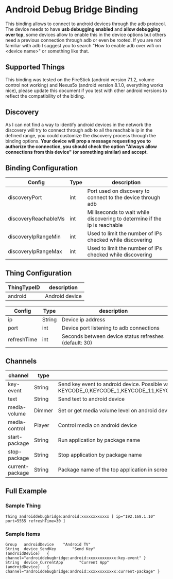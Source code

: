 # Android Debug Bridge Binding

This binding allows to connect to android devices through the adb protocol. 
The device needs to have **usb debugging enabled** and **allow debugging over tcp**, some devices allow to enable this in the device options but others need a previous connection through adb or even be rooted. 
If you are not familiar with adb I suggest you to search "How to enable adb over wifi on \<device name\>" or something like that.

## Supported Things

This binding was tested on the FireStick (android version 7.1.2, volume control not working) and Nexus5x (android version 8.1.0, everything works nice), please update this document if you test with other android versions to reflect the compatibility of the biding. 

## Discovery

As I can not find a way to identify android devices in the network the discovery will try to connect through adb to all the reachable ip in the defined range, you could customize the discovery process through the binding options. **Your device will prop a message requesting you to authorize the connection, you should check the option "Always allow connections from this device" (or something similar) and accept**.

## Binding Configuration

| Config   |  Type  | description                  |
|----------|----------|------------------------------|
| discoveryPort | int | Port used on discovery to connect to the device through adb |
| discoveryReachableMs | int | Milliseconds to wait while discovering to determine if the ip is reachable |
| discoveryIpRangeMin | int | Used to limit the number of IPs checked while discovering |
| discoveryIpRangeMax | int | Used to limit the number of IPs checked while discovering |

## Thing Configuration

| ThingTypeID   | description                  |
|----------|------------------------------|
| android | Android device |

| Config   |  Type  | description                  |
|----------|----------|------------------------------|
| ip | String | Device ip address |
| port | int | Device port listening to adb connections |
| refreshTime | int | Seconds between device status refreshes (default: 30) |

## Channels

| channel  | type   | description                  |
|----------|--------|------------------------------|
| key-event  | String | Send key event to android device. Possible values: KEYCODE_0,KEYCODE_1,KEYCODE_11,KEYCODE_12,KEYCODE_2,KEYCODE_3,KEYCODE_3D_MODE,KEYCODE_4,KEYCODE_5,KEYCODE_6,KEYCODE_7,KEYCODE_8,KEYCODE_9,KEYCODE_A,KEYCODE_ALL_APPS,KEYCODE_ALT_LEFT,KEYCODE_ALT_RIGHT,KEYCODE_APOSTROPHE,KEYCODE_APP_SWITCH,KEYCODE_ASSIST,KEYCODE_AT,KEYCODE_AVR_INPUT,KEYCODE_AVR_POWER,KEYCODE_B,KEYCODE_BACK,KEYCODE_BACKSLASH,KEYCODE_BOOKMARK,KEYCODE_BREAK,KEYCODE_BRIGHTNESS_DOWN,KEYCODE_BRIGHTNESS_UP,KEYCODE_BUTTON_1,KEYCODE_BUTTON_10,KEYCODE_BUTTON_11,KEYCODE_BUTTON_12,KEYCODE_BUTTON_13,KEYCODE_BUTTON_14,KEYCODE_BUTTON_15,KEYCODE_BUTTON_16,KEYCODE_BUTTON_2,KEYCODE_BUTTON_3,KEYCODE_BUTTON_4,KEYCODE_BUTTON_5,KEYCODE_BUTTON_6,KEYCODE_BUTTON_7,KEYCODE_BUTTON_8,KEYCODE_BUTTON_9,KEYCODE_BUTTON_A,KEYCODE_BUTTON_B,KEYCODE_BUTTON_C,KEYCODE_BUTTON_L1,KEYCODE_BUTTON_L2,KEYCODE_BUTTON_MODE,KEYCODE_BUTTON_R1,KEYCODE_BUTTON_R2,KEYCODE_BUTTON_SELECT,KEYCODE_BUTTON_START,KEYCODE_BUTTON_THUMBL,KEYCODE_BUTTON_THUMBR,KEYCODE_BUTTON_X,KEYCODE_BUTTON_Y,KEYCODE_BUTTON_Z,KEYCODE_C,KEYCODE_CALCULATOR,KEYCODE_CALENDAR,KEYCODE_CALL,KEYCODE_CAMERA,KEYCODE_CAPS_LOCK,KEYCODE_CAPTIONS,KEYCODE_CHANNEL_DOWN,KEYCODE_CHANNEL_UP,KEYCODE_CLEAR,KEYCODE_COMMA,KEYCODE_CONTACTS,KEYCODE_COPY,KEYCODE_CTRL_LEFT,KEYCODE_CTRL_RIGHT,KEYCODE_CUT,KEYCODE_D,KEYCODE_DEL,KEYCODE_DPAD_CENTER,KEYCODE_DPAD_DOWN,KEYCODE_DPAD_DOWN_LEFT,KEYCODE_DPAD_DOWN_RIGHT,KEYCODE_DPAD_LEFT,KEYCODE_DPAD_RIGHT,KEYCODE_DPAD_UP,KEYCODE_DPAD_UP_LEFT,KEYCODE_DPAD_UP_RIGHT,KEYCODE_DVR,KEYCODE_E,KEYCODE_EISU,KEYCODE_ENDCALL,KEYCODE_ENTER,KEYCODE_ENVELOPE,KEYCODE_EQUALS,KEYCODE_ESCAPE,KEYCODE_EXPLORER,KEYCODE_F,KEYCODE_F1,KEYCODE_F10,KEYCODE_F11,KEYCODE_F12,KEYCODE_F2,KEYCODE_F3,KEYCODE_F4,KEYCODE_F5,KEYCODE_F6,KEYCODE_F7,KEYCODE_F8,KEYCODE_F9,KEYCODE_FOCUS,KEYCODE_FORWARD,KEYCODE_FORWARD_DEL,KEYCODE_FUNCTION,KEYCODE_G,KEYCODE_GRAVE,KEYCODE_GUIDE,KEYCODE_H,KEYCODE_HEADSETHOOK,KEYCODE_HELP,KEYCODE_HENKAN,KEYCODE_HOME,KEYCODE_I,KEYCODE_INFO,KEYCODE_INSERT,KEYCODE_J,KEYCODE_K,KEYCODE_KANA,KEYCODE_KATAKANA_HIRAGANA,KEYCODE_L,KEYCODE_LANGUAGE_SWITCH,KEYCODE_LAST_CHANNEL,KEYCODE_LEFT_BRACKET,KEYCODE_M,KEYCODE_MANNER_MODE,KEYCODE_MEDIA_AUDIO_TRACK,KEYCODE_MEDIA_CLOSE,KEYCODE_MEDIA_EJECT,KEYCODE_MEDIA_FAST_FORWARD,KEYCODE_MEDIA_NEXT,KEYCODE_MEDIA_PAUSE,KEYCODE_MEDIA_PLAY,KEYCODE_MEDIA_PLAY_PAUSE,KEYCODE_MEDIA_PREVIOUS,KEYCODE_MEDIA_RECORD,KEYCODE_MEDIA_REWIND,KEYCODE_MEDIA_SKIP_BACKWARD,KEYCODE_MEDIA_SKIP_FORWARD,KEYCODE_MEDIA_STEP_BACKWARD,KEYCODE_MEDIA_STEP_FORWARD,KEYCODE_MEDIA_STOP,KEYCODE_MEDIA_TOP_MENU,KEYCODE_MENU,KEYCODE_META_LEFT,KEYCODE_META_RIGHT,KEYCODE_MINUS,KEYCODE_MOVE_END,KEYCODE_MOVE_HOME,KEYCODE_MUHENKAN,KEYCODE_MUSIC,KEYCODE_MUTE,KEYCODE_N,KEYCODE_NAVIGATE_IN,KEYCODE_NAVIGATE_NEXT,KEYCODE_NAVIGATE_OUT,KEYCODE_NAVIGATE_PREVIOUS,KEYCODE_NOTIFICATION,KEYCODE_NUM,KEYCODE_NUMPAD_0,KEYCODE_NUMPAD_1,KEYCODE_NUMPAD_2,KEYCODE_NUMPAD_3,KEYCODE_NUMPAD_4,KEYCODE_NUMPAD_5,KEYCODE_NUMPAD_6,KEYCODE_NUMPAD_7,KEYCODE_NUMPAD_8,KEYCODE_NUMPAD_9,KEYCODE_NUMPAD_ADD,KEYCODE_NUMPAD_COMMA,KEYCODE_NUMPAD_DIVIDE,KEYCODE_NUMPAD_DOT,KEYCODE_NUMPAD_ENTER,KEYCODE_NUMPAD_EQUALS,KEYCODE_NUMPAD_LEFT_PAREN,KEYCODE_NUMPAD_MULTIPLY,KEYCODE_NUMPAD_RIGHT_PAREN,KEYCODE_NUMPAD_SUBTRACT,KEYCODE_NUM_LOCK,KEYCODE_O,KEYCODE_P,KEYCODE_PAGE_DOWN,KEYCODE_PAGE_UP,KEYCODE_PAIRING,KEYCODE_PASTE,KEYCODE_PERIOD,KEYCODE_PICTSYMBOLS,KEYCODE_PLUS,KEYCODE_POUND,KEYCODE_POWER,KEYCODE_PROFILE_SWITCH,KEYCODE_PROG_BLUE,KEYCODE_PROG_GREEN,KEYCODE_PROG_RED,KEYCODE_PROG_YELLOW,KEYCODE_Q,KEYCODE_R,KEYCODE_REFRESH,KEYCODE_RIGHT_BRACKET,KEYCODE_RO,KEYCODE_S,KEYCODE_SCROLL_LOCK,KEYCODE_SEARCH,KEYCODE_SEMICOLON,KEYCODE_SETTINGS,KEYCODE_SHIFT_LEFT,KEYCODE_SHIFT_RIGHT,KEYCODE_SLASH,KEYCODE_SLEEP,KEYCODE_SOFT_LEFT,KEYCODE_SOFT_RIGHT,KEYCODE_SOFT_SLEEP,KEYCODE_SPACE,KEYCODE_STAR,KEYCODE_STB_INPUT,KEYCODE_STB_POWER,KEYCODE_STEM_1,KEYCODE_STEM_2,KEYCODE_STEM_3,KEYCODE_STEM_PRIMARY,KEYCODE_SWITCH_CHARSET,KEYCODE_SYM,KEYCODE_SYSRQ,KEYCODE_SYSTEM_NAVIGATION_DOWN,KEYCODE_SYSTEM_NAVIGATION_LEFT,KEYCODE_SYSTEM_NAVIGATION_RIGHT,KEYCODE_SYSTEM_NAVIGATION_UP,KEYCODE_T,KEYCODE_TAB,KEYCODE_THUMBS_DOWN,KEYCODE_THUMBS_UP,KEYCODE_TV,KEYCODE_TV_ANTENNA_CABLE,KEYCODE_TV_AUDIO_DESCRIPTION,KEYCODE_TV_AUDIO_DESCRIPTION_MIX_DOWN,KEYCODE_TV_AUDIO_DESCRIPTION_MIX_UP,KEYCODE_TV_CONTENTS_MENU,KEYCODE_TV_DATA_SERVICE,KEYCODE_TV_INPUT,KEYCODE_TV_INPUT_COMPONENT_1,KEYCODE_TV_INPUT_COMPONENT_2,KEYCODE_TV_INPUT_COMPOSITE_1,KEYCODE_TV_INPUT_COMPOSITE_2,KEYCODE_TV_INPUT_HDMI_1,KEYCODE_TV_INPUT_HDMI_2,KEYCODE_TV_INPUT_HDMI_3,KEYCODE_TV_INPUT_HDMI_4,KEYCODE_TV_INPUT_VGA_1,KEYCODE_TV_MEDIA_CONTEXT_MENU,KEYCODE_TV_NETWORK,KEYCODE_TV_NUMBER_ENTRY,KEYCODE_TV_POWER,KEYCODE_TV_RADIO_SERVICE,KEYCODE_TV_SATELLITE,KEYCODE_TV_SATELLITE_BS,KEYCODE_TV_SATELLITE_CS,KEYCODE_TV_SATELLITE_SERVICE,KEYCODE_TV_TELETEXT,KEYCODE_TV_TERRESTRIAL_ANALOG,KEYCODE_TV_TERRESTRIAL_DIGITAL,KEYCODE_TV_TIMER_PROGRAMMING,KEYCODE_TV_ZOOM_MODE,KEYCODE_U,KEYCODE_UNKNOWN,KEYCODE_V,KEYCODE_VOICE_ASSIST,KEYCODE_VOLUME_DOWN,KEYCODE_VOLUME_MUTE,KEYCODE_VOLUME_UP,KEYCODE_W,KEYCODE_WAKEUP,KEYCODE_WINDOW,KEYCODE_X,KEYCODE_Y,KEYCODE_YEN,KEYCODE_Z,KEYCODE_ZENKAKU_HANKAKU,KEYCODE_ZOOM_IN,KEYCODE_ZOOM_OUT  |
| text  | String | Send text to android device |
| media-volume  | Dimmer | Set or get media volume level on android device |
| media-control  | Player | Control media on android device |
| start-package  | String | Run application by package name |
| stop-package  | String | Stop application by package name |
| current-package  | String | Package name of the top application in screen |

## Full Example

### Sample Thing

```
Thing androiddebugbridge:android:xxxxxxxxxxxx [ ip="192.168.1.10" port=5555 refreshTime=30 ]
```

### Sample Items

```
Group   androidDevice    "Android TV"
String  device_SendKey       "Send Key"                            (androidDevice)   {  channel="androiddebugbridge:android:xxxxxxxxxxxx:key-event" }
String  device_CurrentApp       "Current App"                            (androidDevice)   { channel="androiddebugbridge:android:xxxxxxxxxxxx:current-package" }
```
